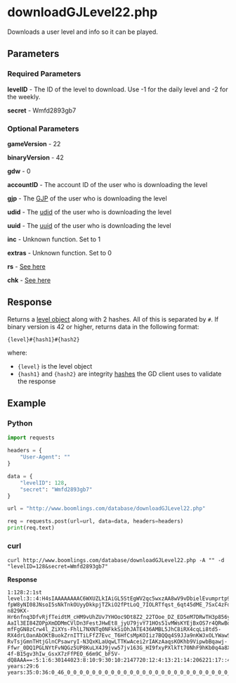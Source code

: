 # downloadGJLevel22.php

Downloads a user level and info so it can be played.

## Parameters

### Required Parameters

**levelID** - The ID of the level to download. Use -1 for the daily level and -2 for the weekly.

**secret** - Wmfd2893gb7

### Optional Parameters

**gameVersion** - 22

**binaryVersion** - 42

**gdw** - 0

**accountID** - The account ID of the user who is downloading the level

**gjp** - The [GJP](/topics/encryption/gjp.md) of the user who is downloading the level

**udid** - The [udid](/topics/encryption/id?id=udid) of the user who is downloading the level

**uuid** - The [uuid](/topics/encryption/id?id=uuid) of the user who is downloading the level

**inc** - Unknown function. Set to 1

**extras** - Unknown function. Set to 0

**rs** - [See here](topics/encryption/id?id=rs)

**chk** - [See here](/topics/encryption/chk?id=download-level)

## Response

Returns a [level object](/resources/server/level.md) along with 2 hashes. All of this is separated by `#`. If binary version is 42 or higher, returns data in the following format:
```
{level}#{hash1}#{hash2}
```
where:
- `{level}` is the level object
- `{hash1}` and `{hash2}` are integrity [hashes](/resources/server/hashes.md?id=downloadgjlevel) the GD client uses to validate the response

## Example

<!-- tabs:start -->

### **Python**

```py
import requests

headers = {
    "User-Agent": ""
}

data = {
    "levelID": 128,
    "secret": "Wmfd2893gb7"
}

url = "http://www.boomlings.com/database/downloadGJLevel22.php"

req = requests.post(url=url, data=data, headers=headers)
print(req.text)
```

### **curl**

```plain
curl http://www.boomlings.com/database/downloadGJLevel22.php -A "" -d "levelID=128&secret=Wmfd2893gb7"
```

<!-- tabs:end -->

**Response**
```plain
1:128:2:1st level:3::4:H4sIAAAAAAAAC6WXUZLkIAiGL5StEgWV2qc5wxzAA8wV9vDbielEvumprtp9if3_AiIi0l-fpW8yNI08JNsoI5sNkTnkOUyyDkkpjTZkiO2fPtLoQ_7IOLRTfqst_6qt45dME_7SxC4zFd65kMeu-n829KX-Hr6nfnq3DfvRjfTeidtM_cHM9vUhZUv7YHOoc9Dt8Z2_22TOoe_DZ_ED5eM7DRwTH3p856ykOciWfssmW95yt61sYicsEqEGqCXCGqEHaPmCfYcWZ3uYrRJhXLe2AFuKMHrVbq8eE3nrhx_5CV0C3A804Iz5gnm9zdUdW4yYtBhQ6ZjvcWvZDRgHknAiSYEbDjABF-AaIl3EI84ZOPpXmDDMmCVlDn3FestJHwEt8_jyU79jvY71HOs51vMWsKYEjBxOS7r4QRwBqReWDGxPfOhL9E8L7BdckhJviWqMt6oBx4uiJsC4ohbzQWsChn8d8XLEywswLz1ufcrAuPcpxstEgBU4-mfFgGN8zCrw4l_ZiXYs-FhlL7NXNTq0NFkkSiOhJATE436AMBL5JhC8iRX4cqLi8td5-RX4drLOanAbOKtBuokZrnITTiLFfZ7Evc_T6HfCsMpKOIiz7BQQq4S9JJa9nKWJxOLYWawSiGVzs3ytRHspsdpoIOYzuagoQ6j1pcQ3GytRSTg2pzw5YwiNIZyv8ErwGM5nu0BlIWZBX2ycFX6RUEooJRolGiTmm79INOZYY46dbUKBykow-RvTsjGmnTHtjGlnCPsawryI-N3QxKLaUqwLTTKwAcei2rIAKzAaqsKOKhb9VipwbBqawj-Ffwr_0DQ1PGLNYtFvNQGz5UP8KuLX4J9jvw57jv163G_HI9fxyPXlkTt70NhF9hKb0q4a8XzFblx7xB32HE1uuuzt_jiaOEcT52jiHH2_l5gvrgk45ouj6XON8XOL8XP8OXCDfxX-4f-B15gv3hIw_GsxX7zFfPEO_66m9C_bF5V-dQ8AAA==:5:1:6:30144023:8:10:9:30:10:2147720:12:4:13:21:14:206221:17::43:0:25::18:0:19:0:42:0:45:208:15:2:30:128:31:0:28:10 years:29:6 years:35:0:36:0_46_0_0_0_0_0_0_0_0_0_0_0_0_0_0_0_0_0_0_0_0_0_0_0_0_0_0_0_0_0_0_0_0_0_0_0_0_0_0_0_0_0_0_0_0_0_0_0_0_0_0_0_0_0:37:0:38:0:39:2:46::47::40::27:Aw==#30c4a15cfeb12f97de69d6bd0cc9478794e6c6c4#48e36e24b267df00a9c87aed127b4a9f020ac9c1
```

<!-- tabs:end -->

